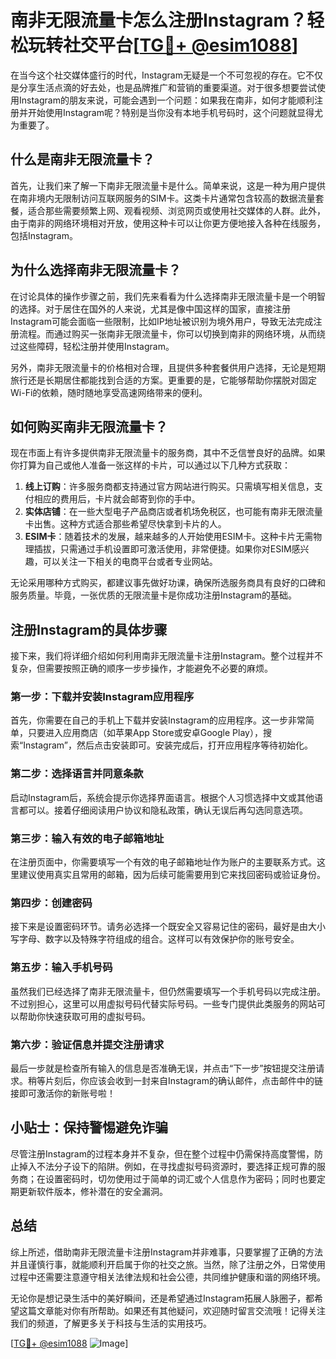 # 南非无限流量卡怎么注册Instagram？轻松玩转社交平台[[TG💪+ @esim1088](https://t.me/s/esim1088)]

在当今这个社交媒体盛行的时代，Instagram无疑是一个不可忽视的存在。它不仅是分享生活点滴的好去处，也是品牌推广和营销的重要渠道。对于很多想要尝试使用Instagram的朋友来说，可能会遇到一个问题：如果我在南非，如何才能顺利注册并开始使用Instagram呢？特别是当你没有本地手机号码时，这个问题就显得尤为重要了。

## 什么是南非无限流量卡？

首先，让我们来了解一下南非无限流量卡是什么。简单来说，这是一种为用户提供在南非境内无限制访问互联网服务的SIM卡。这类卡片通常包含较高的数据流量套餐，适合那些需要频繁上网、观看视频、浏览网页或使用社交媒体的人群。此外，由于南非的网络环境相对开放，使用这种卡可以让你更方便地接入各种在线服务，包括Instagram。

## 为什么选择南非无限流量卡？

在讨论具体的操作步骤之前，我们先来看看为什么选择南非无限流量卡是一个明智的选择。对于居住在国外的人来说，尤其是像中国这样的国家，直接注册Instagram可能会面临一些限制，比如IP地址被识别为境外用户，导致无法完成注册流程。而通过购买一张南非无限流量卡，你可以切换到南非的网络环境，从而绕过这些障碍，轻松注册并使用Instagram。

另外，南非无限流量卡的价格相对合理，且提供多种套餐供用户选择，无论是短期旅行还是长期居住都能找到合适的方案。更重要的是，它能够帮助你摆脱对固定Wi-Fi的依赖，随时随地享受高速网络带来的便利。

## 如何购买南非无限流量卡？

现在市面上有许多提供南非无限流量卡的服务商，其中不乏信誉良好的品牌。如果你打算为自己或他人准备一张这样的卡片，可以通过以下几种方式获取：

1. **线上订购**：许多服务商都支持通过官方网站进行购买。只需填写相关信息，支付相应的费用后，卡片就会邮寄到你的手中。
2. **实体店铺**：在一些大型电子产品商店或者机场免税区，也可能有南非无限流量卡出售。这种方式适合那些希望尽快拿到卡片的人。
3. **ESIM卡**：随着技术的发展，越来越多的人开始使用ESIM卡。这种卡片无需物理插拔，只需通过手机设置即可激活使用，非常便捷。如果你对ESIM感兴趣，可以关注一下相关的电商平台或者专业网站。

无论采用哪种方式购买，都建议事先做好功课，确保所选服务商具有良好的口碑和服务质量。毕竟，一张优质的无限流量卡是你成功注册Instagram的基础。

## 注册Instagram的具体步骤

接下来，我们将详细介绍如何利用南非无限流量卡注册Instagram。整个过程并不复杂，但需要按照正确的顺序一步步操作，才能避免不必要的麻烦。

### 第一步：下载并安装Instagram应用程序

首先，你需要在自己的手机上下载并安装Instagram的应用程序。这一步非常简单，只要进入应用商店（如苹果App Store或安卓Google Play），搜索“Instagram”，然后点击安装即可。安装完成后，打开应用程序等待初始化。

### 第二步：选择语言并同意条款

启动Instagram后，系统会提示你选择界面语言。根据个人习惯选择中文或其他语言都可以。接着仔细阅读用户协议和隐私政策，确认无误后再勾选同意选项。

### 第三步：输入有效的电子邮箱地址

在注册页面中，你需要填写一个有效的电子邮箱地址作为账户的主要联系方式。这里建议使用真实且常用的邮箱，因为后续可能需要用到它来找回密码或验证身份。

### 第四步：创建密码

接下来是设置密码环节。请务必选择一个既安全又容易记住的密码，最好是由大小写字母、数字以及特殊字符组成的组合。这样可以有效保护你的账号安全。

### 第五步：输入手机号码

虽然我们已经选择了南非无限流量卡，但仍然需要填写一个手机号码以完成注册。不过别担心，这里可以用虚拟号码代替实际号码。一些专门提供此类服务的网站可以帮助你快速获取可用的虚拟号码。

### 第六步：验证信息并提交注册请求

最后一步就是检查所有输入的信息是否准确无误，并点击“下一步”按钮提交注册请求。稍等片刻后，你应该会收到一封来自Instagram的确认邮件，点击邮件中的链接即可激活你的新账号啦！

## 小贴士：保持警惕避免诈骗

尽管注册Instagram的过程本身并不复杂，但在整个过程中仍需保持高度警惕，防止掉入不法分子设下的陷阱。例如，在寻找虚拟号码资源时，要选择正规可靠的服务商；在设置密码时，切勿使用过于简单的词汇或个人信息作为密码；同时也要定期更新软件版本，修补潜在的安全漏洞。

## 总结

综上所述，借助南非无限流量卡注册Instagram并非难事，只要掌握了正确的方法并且谨慎行事，就能顺利开启属于你的社交之旅。当然，除了注册之外，日常使用过程中还需要注意遵守相关法律法规和社会公德，共同维护健康和谐的网络环境。

无论你是想记录生活中的美好瞬间，还是希望通过Instagram拓展人脉圈子，都希望这篇文章能对你有所帮助。如果还有其他疑问，欢迎随时留言交流哦！记得关注我们的频道，了解更多关于科技与生活的实用技巧。

[[TG💪+ @esim1088](https://t.me/s/esim1088) ![Image](https://i.postimg.cc/4NQfJmqS/Snipaste-2025-05-13-00-14-12.png)]
